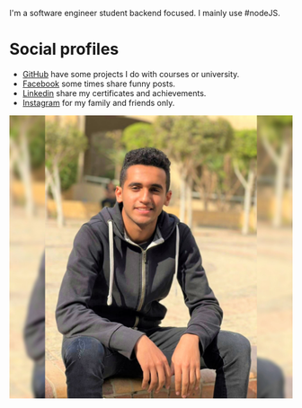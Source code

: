 I'm a software engineer student backend focused. I mainly use #nodeJS.


# Social profiles


* [GitHub](https://www.github.com/Adosh74) have some projects I do with courses or university.
* [Facebook](https://www.facebook.com/shebl74) some times share funny posts.
* [Linkedin](https://www.linkedin.com/in/shebl74) share my certificates and achievements.
* [Instagram](https://www.instagram.com/shebl0x01) for my family and friends only.

![](/public/7cbdde625e9cdcc6903e37071d9be28cab24d7d19558a9ac888ff988ef57c432.jpg)
